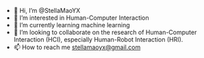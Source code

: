 - 👋 Hi, I’m @StellaMaoYX
- 👀 I’m interested in Human-Computer Interaction
- 🌱 I’m currently learning machine learning
- 💞️ I’m looking to collaborate on the research of Human-Computer Interaction (HCI), especially Human-Robot Interaction (HRI).
- 📫 How to reach me stellamaoyx@gmail.com

<!---
StellaMaoYX/StellaMaoYX is a ✨ special ✨ repository because its `README.md` (this file) appears on your GitHub profile.
You can click the Preview link to take a look at your changes.
--->
